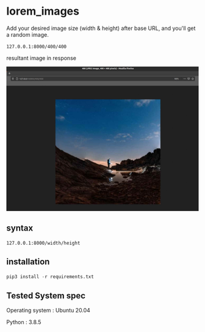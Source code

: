 # lorem_images

Add your desired image size (width & height) after base URL, and you'll get a random image.

```
127.0.0.1:8000/400/400

```

resultant image in response 

![result](result.jpg)


## syntax 

```
127.0.0.1:8000/width/height

```

## installation 



```python 
pip3 install -r requirements.txt
```

## Tested System spec 

Operating system : Ubuntu 20.04

Python : 3.8.5



